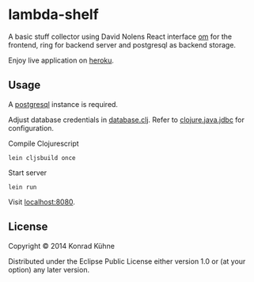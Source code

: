 # lambda-shelf

A basic stuff collector using David Nolens React interface [om](https://github.com/swannodette/om "om") for the frontend, ring for backend server and postgresql as backend storage.

Enjoy live application on [heroku](https://stark-lake-6076.herokuapp.com/ "Lambda Shelf").

## Usage

A [postgresql](http://www.postgresql.org/download/ "postgresql installation") instance is required.

Adjust database credentials in [database.clj](https://github.com/kordano/lambda-shelf/blob/master/src/clj/lambda_shelf/database.clj "database file"). Refer to [clojure.java.jdbc](https://github.com/clojure/java.jdbc "jdbc") for configuration.

Compile Clojurescript
```
lein cljsbuild once
```
Start server
```
lein run
```
Visit [localhost:8080](http://localhost:8080 "Lambda Shelf").

## License

Copyright © 2014 Konrad Kühne

Distributed under the Eclipse Public License either version 1.0 or (at
your option) any later version.
